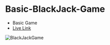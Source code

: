# Basic-BlackJack-Game
- Basic Game
- [Live Link](https://judesonleo.github.io/Basic-BlackJack-Game/blackjack.html) 

![BlackJackGame](https://user-images.githubusercontent.com/77841006/189492408-34a93714-4712-4cd0-a17f-37059dff07fe.png)

